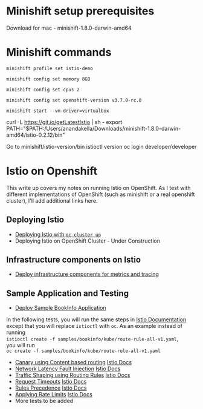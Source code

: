 # Minishift setup prerequisites

Download for mac - minishift-1.8.0-darwin-amd64

# Minishift commands
`minishift profile set istio-demo`

`minishift config set memory 8GB`

`minishift config set cpus 2`

`minishift config set openshift-version v3.7.0-rc.0`

`minishift start --vm-driver=virtualbox`


curl -L https://git.io/getLatestIstio | sh -
export PATH="$PATH:/Users/anandakella/Downloads/minishift-1.8.0-darwin-amd64/istio-0.2.12/bin"

Go to minishift/istio-version/bin
istioctl version
oc login
developer/developer

# Istio on Openshift

This write up covers my notes on running Istio on OpenShift. As I test with different implementations of OpenShift (such as minishift or a real openshift cluster), I'll add additional links here.

## Deploying Istio

* [Deploying Istio with `oc cluster up`](./DeployingIstioWithOcclusterup.md)
* Deploying Istio on OpenShift Cluster - Under Construction

## Infrastructure components on Istio
* [Deploy infrastructure components for metrics and tracing](./InstallInfrastructureComponents.md)

## Sample Application and Testing
* [Deploy Sample BookInfo Application](./DeployingSampleApplication.md)

In the following tests, you will run the same steps in [Istio Documentation](https://istio.io/docs/guides/intelligent-routing.html) except that you will replace `istioctl` with `oc`. 
As an example instead of running 	
`istioctl create -f samples/bookinfo/kube/route-rule-all-v1.yaml`, 	
you will run 	
`oc create -f samples/bookinfo/kube/route-rule-all-v1.yaml`

* [Canary using Content based routing](./CanaryContentBasedRouting.md)  [Istio Docs](https://istio.io/docs/tasks/traffic-management/request-routing.html#content-based-routing)	
* [Network Latency Fault Injection](./FaultInjection.md)     [Istio Docs](https://istio.io/docs/tasks/traffic-management/fault-injection.html)
* [Traffic Shaping using Routing Rules](./ABTesting.md)     [Istio Docs](https://istio.io/docs/tasks/traffic-management/traffic-shifting.html)
* [Request Timeouts](./RequestTimeOut.md)      [Istio Docs](https://istio.io/docs/tasks/traffic-management/request-timeouts.html)
* [Rules Precedence](./RulesPrecedence.md)     [Istio Docs](https://istio.io/docs/concepts/traffic-management/rules-configuration.html#rules-have-precedence)
* [Applying Rate Limits](./ApplyingRateLimits.md)   [Istio Docs](https://istio.io/docs/tasks/policy-enforcement/rate-limiting.html)
* More tests to be added

